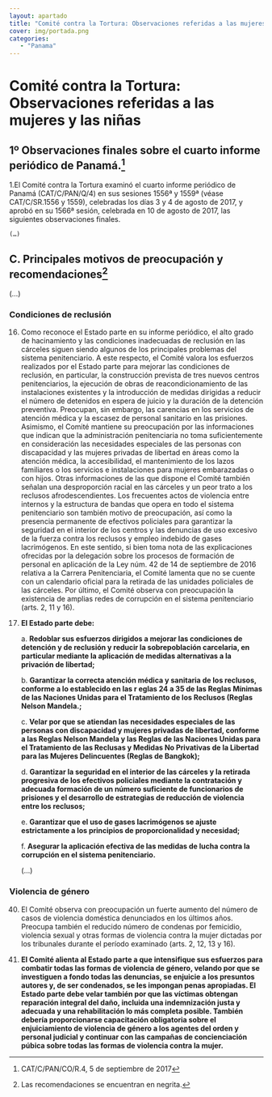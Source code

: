 ```yaml
---
layout: apartado
title: "Comité contra la Tortura: Observaciones referidas a las mujeres y las niñas"
cover: img/portada.png
categories:
   - "Panama"
---
```

# Comité contra la Tortura: Observaciones referidas a las mujeres y las niñas

## 1º Observaciones finales sobre el cuarto informe periódico de Panamá.[^649]

1.El Comité contra la Tortura examinó el cuarto informe periódico de Panamá
(CAT/C/PAN/Q/4) en sus sesiones 1556ª y 1559ª (véase CAT/C/SR.1556 y 1559),
celebradas los días 3 y 4 de agosto de 2017, y aprobó en su 1566ª sesión,
celebrada en 10 de agosto de 2017, las siguientes observaciones finales.

	(…)

## C. Principales motivos de preocupación y recomendaciones[^650]

(…)

### Condiciones de reclusión

16. Como reconoce el Estado parte en su informe periódico, el alto grado de
hacinamiento y las condiciones inadecuadas de reclusión en las cárceles
siguen siendo algunos de los principales problemas del sistema
penitenciario. A este respecto, el Comité valora los esfuerzos realizados
por el Estado parte para mejorar las condiciones de reclusión, en
particular, la construcción prevista de tres nuevos centros penitenciarios,
la ejecución de obras de reacondicionamiento de las instalaciones
existentes y la introducción de medidas dirigidas a reducir el número de
detenidos en espera de juicio y la duración de la detención preventiva.
Preocupan, sin embargo, las carencias en los servicios de atención médica y
la escasez de personal sanitario en las prisiones. Asimismo, el Comité
mantiene su preocupación por las informaciones que indican que la
administración penitenciaria no toma suficientemente en consideración las
necesidades especiales de las personas con discapacidad y las mujeres
privadas de libertad en áreas como la atención médica, la accesibilidad, el
mantenimiento de los lazos familiares o los servicios e instalaciones para
mujeres embarazadas o con hijos. Otras informaciones de las que dispone el
Comité también señalan una desproporción racial en las cárceles y un peor
trato a los reclusos afrodescendientes. Los frecuentes actos de violencia
entre internos y la estructura de bandas que opera en todo el sistema
penitenciario son también motivo de preocupación, así como la presencia
permanente de efectivos policiales para garantizar la seguridad en el
interior de los centros y las denuncias de uso excesivo de la fuerza contra
los reclusos y empleo indebido de gases lacrimógenos. En este sentido, si
bien toma nota de las explicaciones ofrecidas por la delegación sobre los
procesos de formación de personal en aplicación de la Ley núm. 42 de 14 de
septiembre de 2016 relativa a la Carrera Penitenciaria, el Comité lamenta
que no se cuente con un calendario oficial para la retirada de las unidades
policiales de las cárceles. Por último, el Comité observa con preocupación
la existencia de amplias redes de corrupción en el sistema penitenciario
(arts. 2, 11 y 16).

17. **El Estado parte debe:**

	a. **Redoblar sus esfuerzos dirigidos a mejorar las condiciones de detención
	y de reclusión y reducir la sobrepoblación carcelaria, en particular
	mediante la aplicación de medidas alternativas a la privación de libertad;**

	b. **Garantizar la correcta atención médica y sanitaria de los reclusos,
	conforme a lo establecido en las r eglas 24 a 35 de las Reglas Mínimas de
	las Naciones Unidas para el Tratamiento de los Reclusos (Reglas Nelson
	Mandela.;**

	c. **Velar por que se atiendan las necesidades especiales de las personas con
	discapacidad y mujeres privadas de libertad, conforme a las Reglas Nelson
	Mandela y las Reglas de las Naciones Unidas para el Tratamiento de las
	Reclusas y Medidas No Privativas de la Libertad para las Mujeres
	Delincuentes (Reglas de Bangkok);**

	d. **Garantizar la seguridad en el interior de las cárceles y la retirada
	progresiva de los efectivos policiales mediante la contratación y adecuada
	formación de un número suficiente de funcionarios de prisiones y el
	desarrollo de estrategias de reducción de violencia entre los reclusos;**

	e. **Garantizar que el uso de gases lacrimógenos se ajuste estrictamente a
	los principios de proporcionalidad y necesidad;**

	f. **Asegurar la aplicación efectiva de las medidas de lucha contra la
	corrupción en el sistema penitenciario.**

	(…)

### Violencia de género

40. El Comité observa con preocupación un fuerte aumento del número de casos
de violencia doméstica denunciados en los últimos años. Preocupa también el
reducido número de condenas por femicidio, violencia sexual y otras formas
de violencia contra la mujer dictadas por los tribunales durante el período
examinado (arts. 2, 12, 13 y 16).

41. **El Comité alienta al Estado parte a que intensifique sus esfuerzos para
combatir todas las formas de violencia de género, velando por que se
investiguen a fondo todas las denuncias, se enjuicie a los presuntos
autores y, de ser condenados, se les impongan penas apropiadas. El Estado
parte debe velar también por que las víctimas obtengan reparación integral
del daño, incluida una indemnización justa y adecuada y una rehabilitación
lo más completa posible. También debería proporcionarse capacitación
obligatoria sobre el enjuiciamiento de violencia de género a los agentes
del orden y personal judicial y continuar con las campañas de
concienciación púbica sobre todas las formas de violencia contra la mujer.**


[^649]: CAT/C/PAN/CO/R.4, 5 de septiembre de 2017
[^650]: Las recomendaciones se encuentran en negrita.
